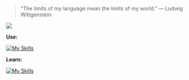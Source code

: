 > “The limits of my language mean the limits of my world.” — Ludwig Wittgenstein

![](https://www.codewars.com/users/egor7orlov/badges/small)

**Use:**

[![My Skills](https://skillicons.dev/icons?i=js,ts,nodejs,nestjs,mongodb,mysql,postgres,docker,linux&perline=4)](https://skillicons.dev)

**Learn:**

[![My Skills](https://skillicons.dev/icons?i=rust,go&perline=4)](https://skillicons.dev)
